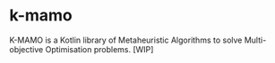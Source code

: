 # k-mamo
K-MAMO is a Kotlin library of Metaheuristic Algorithms to solve Multi-objective Optimisation problems. [WIP]
